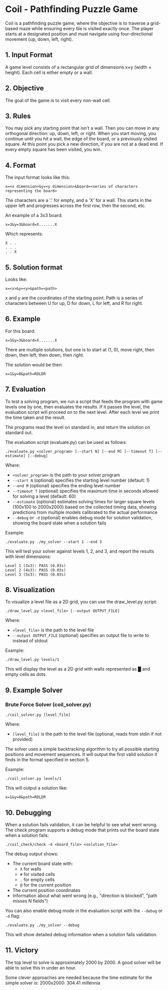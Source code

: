 # Coil - Pathfinding Puzzle Game

Coil is a pathfinding puzzle game, where the objective is to traverse a grid-based maze while ensuring every tile is visited exactly once. The player starts at a designated position and must navigate using four-directional movement (up, down, left, right).

## 1. Input Format
A game level consists of a rectangular grid of dimensions x×y (width × height). Each cell is either empty or a wall.

## 2. Objective
The goal of the game is to visit every non-wall cell.

## 3. Rules
You may pick any starting point that isn't a wall. Then you can move in any orthogonal direction: up, down, left, or right. When you start moving, you continue until you hit a wall, the edge of the board, or a previously visited square. At this point you pick a new direction, if you are not at a dead end. If every empty square has been visited, you win.

## 4. Format
The input format looks like this:
```
x=<x dimension>&y=<y dimension>&board=<series of characters representing the board>
```

The characters are a '.' for empty, and a 'X' for a wall. This starts in the upper left and progresses across the first row, then the second, etc.

An example of a 3x3 board:
```
x=3&y=3&board=X.......X
```

Which represents:
```
X . .
. . .
. . X
```

## 5. Solution format
Looks like:
```
x=<x>&y=<y>&path=<path>
```

x and y are the coordinates of the starting point.
Path is a series of characters between U for up, D for down, L for left, and R for right.

## 6. Example
For this board:
```
x=3&y=3&board=X.......X
```

There are multiple solutions, but one is to start at (1, 0), move right, then down, then left, then down, then right.

The solution would be then:
```
x=1&y=0&path=RDLDR
```

## 7. Evaluation

To test a solving program, we run a script that feeds the program with game levels one by one, then evaluates the results. If it passes the level, the evaluation script will proceed on to the next level. After each level we print the time taken and the result.

The programs read the level on standard in, and return the solution on standard out.

The evaluation script (evaluate.py) can be used as follows:

```
./evaluate.py <solver_program> [--start N] [--end M] [--timeout T] [--estimate] [--debug]
```

Where:
- `<solver_program>` is the path to your solver program
- `--start N` (optional) specifies the starting level number (default: 1)
- `--end M` (optional) specifies the ending level number
- `--timeout T` (optional) specifies the maximum time in seconds allowed for solving a level (default: 60)
- `--estimate` (optional) estimates solving times for larger square levels (100x100 to 2000x2000) based on the collected timing data, showing predictions from multiple models calibrated to the actual performance
- `--debug` or `-d` (optional) enables debug mode for solution validation, showing the board state when a solution fails

Example:
```
./evaluate.py ./my_solver --start 1 --end 3
```

This will test your solver against levels 1, 2, and 3, and report the results with level dimensions:
```
Level 1 (3x3): PASS (0.03s)
Level 2 (4x3): PASS (0.03s)
Level 3 (5x3): PASS (0.03s)
```

## 8. Visualization

To visualize a level file as a 2D grid, you can use the draw_level.py script:

```
./draw_level.py <level_file> [--output OUTPUT_FILE]
```

Where:
- `<level_file>` is the path to the level file
- `--output OUTPUT_FILE` (optional) specifies an output file to write to instead of stdout

Example:
```
./draw_level.py levels/1
```

This will display the level as a 2D grid with walls represented as █ and empty cells as dots.

## 9. Example Solver

### Brute Force Solver (coil_solver.py)

```
./coil_solver.py [level_file]
```

Where:
- `[level_file]` is the path to the level file (optional, reads from stdin if not provided)

The solver uses a simple backtracking algorithm to try all possible starting positions and movement sequences. It will output the first valid solution it finds in the format specified in section 5.

Example:
```
./coil_solver.py levels/1
```

This will output a solution like:
```
x=1&y=0&path=RDLDR
```

## 10. Debugging

When a solution fails validation, it can be helpful to see what went wrong. The check program supports a debug mode that prints out the board state when a solution fails:

```
./coil_check/check -d <board_file> <solution_file>
```

The debug output shows:
- The current board state with:
  - `X` for walls
  - `#` for visited cells
  - `.` for empty cells
  - `@` for the current position
- The current position coordinates
- Information about what went wrong (e.g., "direction is blocked", "path misses N fields")

You can also enable debug mode in the evaluation script with the `--debug` or `-d` flag:

```
./evaluate.py ./my_solver --debug
```

This will show detailed debug information when a solution fails validation.

## 11. Victory

The top level to solve is approximately 2000 by 2000. A good solver will be able to solve this in under an hour.

Some clever approaches are needed because the time estimate for the simple solver is:
2000x2000: 304.41 millennia
